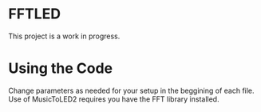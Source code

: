 # FFTLED
This project is a work in progress.

# Using the Code
Change parameters as needed for your setup in the beggining of each file. Use of MusicToLED2 requires you have the FFT library installed.
